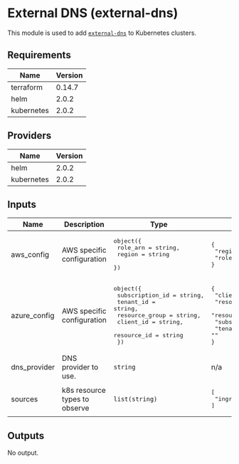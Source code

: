 # External DNS (external-dns)

This module is used to add [`external-dns`](https://github.com/kubernetes-sigs/external-dns) to Kubernetes clusters.

## Requirements

| Name | Version |
|------|---------|
| terraform | 0.14.7 |
| helm | 2.0.2 |
| kubernetes | 2.0.2 |

## Providers

| Name | Version |
|------|---------|
| helm | 2.0.2 |
| kubernetes | 2.0.2 |

## Inputs

| Name | Description | Type | Default | Required |
|------|-------------|------|---------|:--------:|
| aws\_config | AWS specific configuration | <pre>object({<br>    role_arn = string,<br>    region   = string<br>  })</pre> | <pre>{<br>  "region": "",<br>  "role_arn": ""<br>}</pre> | no |
| azure\_config | AWS specific configuration | <pre>object({<br>    subscription_id = string,<br>    tenant_id       = string,<br>    resource_group  = string,<br>    client_id       = string,<br>    resource_id     = string<br>  })</pre> | <pre>{<br>  "client_id": "",<br>  "resource_group": "",<br>  "resource_id": "",<br>  "subscription_id": "",<br>  "tenant_id": ""<br>}</pre> | no |
| dns\_provider | DNS provider to use. | `string` | n/a | yes |
| sources | k8s resource types to observe | `list(string)` | <pre>[<br>  "ingress"<br>]</pre> | no |

## Outputs

No output.

